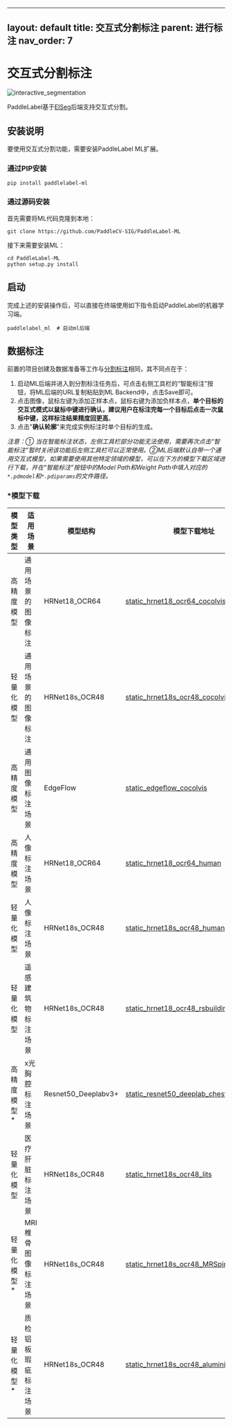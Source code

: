 ______________________________________________________________________

## layout: default title: 交互式分割标注 parent: 进行标注 nav_order: 7

# 交互式分割标注

![interactive_segmentation](https://user-images.githubusercontent.com/71769312/181561624-de3f74e4-ca86-4764-a7a5-9043b9a1c363.png)

PaddleLabel基于[EISeg](https://github.com/PaddlePaddle/PaddleSeg/tree/release/2.6/EISeg)后端支持交互式分割。

## 安装说明

要使用交互式分割功能，需要安装PaddleLabel ML扩展。

### 通过PIP安装

```shell
pip install paddlelabel-ml
```

### 通过源码安装

首先需要将ML代码克隆到本地：

```shell
git clone https://github.com/PaddleCV-SIG/PaddleLabel-ML
```

接下来需要安装ML：

```shell
cd PaddleLabel-ML
python setup.py install
```

## 启动

完成上述的安装操作后，可以直接在终端使用如下指令启动PaddleLabel的机器学习端。

```shell
paddlelabel_ml  # 启动ml后端
```

## 数据标注

前置的项目创建及数据准备等工作与[分割标注](segmentation.md)相同，其不同点在于：

1. 启动ML后端并进入到分割标注任务后，可点击右侧工具栏的“智能标注”按钮，将ML后端的URL复制粘贴到ML Backend中，点击Save即可。
1. 点击图像，鼠标左键为添加正样本点，鼠标右键为添加负样本点，**单个目标的交互式模式以鼠标中键进行确认，建议用户在标注完每一个目标后点击一次鼠标中键，这样标注结果精度回更高**。
1. 点击"**确认轮廓**"来完成实例标注时单个目标的生成。

*注意：① 当在智能标注状态，左侧工具栏部分功能无法使用，需要再次点击“智能标注”暂时关闭该功能后左侧工具栏可以正常使用。②ML后端默认自带一个通用交互式模型，如果需要使用其他特定领域的模型，可以在下方的模型下载区域进行下载，并在“智能标注”按钮中的Model Path和Weight Path中填入对应的`*.pdmodel`和`*.pdiparams`的文件路径。*

### \*模型下载

| 模型类型     | 适用场景             | 模型结构            | 模型下载地址                                                 |
| ------------ | -------------------- | ------------------- | ------------------------------------------------------------ |
| 高精度模型   | 通用场景的图像标注   | HRNet18_OCR64       | [static_hrnet18_ocr64_cocolvis](https://paddleseg.bj.bcebos.com/eiseg/0.4/static_hrnet18_ocr64_cocolvis.zip) |
| 轻量化模型   | 通用场景的图像标注   | HRNet18s_OCR48      | [static_hrnet18s_ocr48_cocolvis](https://paddleseg.bj.bcebos.com/eiseg/0.4/static_hrnet18s_ocr48_cocolvis.zip) |
| 高精度模型   | 通用图像标注场景     | EdgeFlow            | [static_edgeflow_cocolvis](https://paddleseg.bj.bcebos.com/eiseg/0.4/static_edgeflow_cocolvis.zip) |
| 高精度模型   | 人像标注场景         | HRNet18_OCR64       | [static_hrnet18_ocr64_human](https://paddleseg.bj.bcebos.com/eiseg/0.4/static_hrnet18_ocr64_human.zip) |
| 轻量化模型   | 人像标注场景         | HRNet18s_OCR48      | [static_hrnet18s_ocr48_human](https://paddleseg.bj.bcebos.com/eiseg/0.4/static_hrnet18s_ocr48_human.zip) |
| 轻量化模型   | 遥感建筑物标注场景   | HRNet18s_OCR48      | [static_hrnet18_ocr48_rsbuilding_instance](https://paddleseg.bj.bcebos.com/eiseg/0.4/static_hrnet18_ocr48_rsbuilding_instance.zip) |
| 高精度模型\* | x光胸腔标注场景      | Resnet50_Deeplabv3+ | [static_resnet50_deeplab_chest_xray](https://paddleseg.bj.bcebos.com/eiseg/0.5/static_resnet50_deeplab_chest_xray.zip) |
| 轻量化模型   | 医疗肝脏标注场景     | HRNet18s_OCR48      | [static_hrnet18s_ocr48_lits](https://paddleseg.bj.bcebos.com/eiseg/0.4/static_hrnet18s_ocr48_lits.zip) |
| 轻量化模型\* | MRI椎骨图像标注场景  | HRNet18s_OCR48      | [static_hrnet18s_ocr48_MRSpineSeg](https://paddleseg.bj.bcebos.com/eiseg/0.5/static_hrnet18s_ocr48_MRSpineSeg.zip) |
| 轻量化模型\* | 质检铝板瑕疵标注场景 | HRNet18s_OCR48      | [static_hrnet18s_ocr48_aluminium](https://paddleseg.bj.bcebos.com/eiseg/0.5/static_hrnet18s_ocr48_aluminium.zip) |
